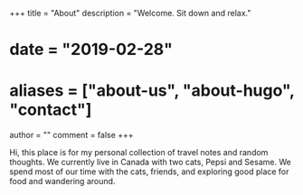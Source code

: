 +++
title = "About"
description = "Welcome. Sit down and relax."
# date = "2019-02-28"
# aliases = ["about-us", "about-hugo", "contact"]
author = ""
comment = false
+++

Hi, this place is for my personal collection of travel notes and random thoughts. We currently live in Canada with two cats, Pepsi and Sesame. We spend most of our time with the cats, friends, and exploring good place for food and wandering around.

